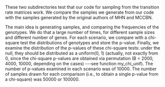 These two subdirectories test that our code for sampling from the transition rate matrices work. We compare the samples we generate from our code with the samples generated by the original authors of MHN and MCCBN.

The main idea is generating samples, and comparing the frequencies of the genotypes. We do that a large number of times, for different sample sizes and different number of genes.  For each scenario, we compare with a chi-square test the distributions of genotypes and store the p-value. Finally, we examine the distribution of the p-values of these chi-square tests: under the null, they should be distributed as a uniform(0, 1) (actually, not exactly from 0, since  the chi-square p-values are obtained via permutation (B = 2000, 4000, 10000, depending on the cases) ---see function my_chi_unif). The number of p-values examined in each scenario was of 10000. The number of samples drawn for each comparison (i.e., to obtain a single p-value from a chi-square) was 50000 or 100000. 
